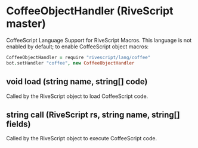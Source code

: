 # CoffeeObjectHandler (RiveScript master)

CoffeeScript Language Support for RiveScript Macros. This language is not
enabled by default; to enable CoffeeScript object macros:

```coffeescript
CoffeeObjectHandler = require "rivescript/lang/coffee"
bot.setHandler "coffee", new CoffeeObjectHandler
```

## void load (string name, string[] code)

Called by the RiveScript object to load CoffeeScript code.

## string call (RiveScript rs, string name, string[] fields)

Called by the RiveScript object to execute CoffeeScript code.